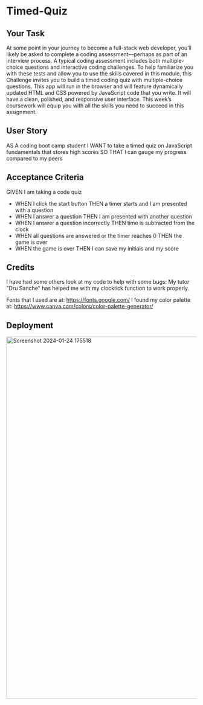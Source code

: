 # Timed-Quiz

## Your Task
At some point in your journey to become a full-stack web developer, you’ll likely be asked to complete a coding assessment—perhaps as part of an interview process. A typical coding assessment includes both multiple-choice questions and interactive coding challenges.
To help familiarize you with these tests and allow you to use the skills covered in this module, this Challenge invites you to build a timed coding quiz with multiple-choice questions. This app will run in the browser and will feature dynamically updated HTML and CSS powered by JavaScript code that you write. It will have a clean, polished, and responsive user interface.
This week’s coursework will equip you with all the skills you need to succeed in this assignment.

## User Story

AS A coding boot camp student
I WANT to take a timed quiz on JavaScript fundamentals that stores high scores
SO THAT I can gauge my progress compared to my peers



## Acceptance Criteria

GIVEN I am taking a code quiz
* WHEN I click the start button
THEN a timer starts and I am presented with a question
* WHEN I answer a question
THEN I am presented with another question
* WHEN I answer a question incorrectly
THEN time is subtracted from the clock
* WHEN all questions are answered or the timer reaches 0
THEN the game is over
* WHEN the game is over
THEN I can save my initials and my score


## Credits
I have had some others look at my code to help with some bugs: 
My tutor "Dru Sanche" has helped me with my clocktick function to work properly.

Fonts that I used are at: https://fonts.google.com/ 
I found my color palette at: https://www.canva.com/colors/color-palette-generator/

## Deployment 

<img width="960" alt="Screenshot 2024-01-24 175518" src="https://github.com/HaleighElkins/Timed-Quiz/assets/152942336/7aebe59b-6db4-45a6-8bef-35c8165925ad">
